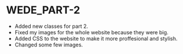 # WEDE_PART-2
- Added new classes for part 2.
- Fixed my images for the whole website because they were big.
- Added CSS to the website to make it more proffesional and stylish.
- Changed some few images.
  
  
